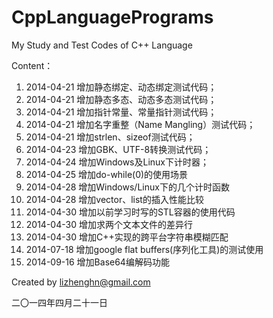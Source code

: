 CppLanguagePrograms
===================
My Study and Test Codes of C++ Language

Content：

1.  2014-04-21 增加静态绑定、动态绑定测试代码； 
2.  2014-04-21 增加静态多态、动态多态测试代码； 
3.  2014-04-21 增加指针常量、常量指针测试代码； 
4.  2014-04-21 增加名字重整（Name Mangling）测试代码； 
5.  2014-04-21 增加strlen、sizeof测试代码；  
6.  2014-04-23 增加GBK、UTF-8转换测试代码；
7.  2014-04-24 增加Windows及Linux下计时器；
8.  2014-04-25 增加do-while(0)的使用场景
9.  2014-04-28 增加Windows/Linux下的几个计时函数
10. 2014-04-28 增加vector、list的插入性能比较
11. 2014-04-30 增加以前学习时写的STL容器的使用代码
12. 2014-04-30 增加求两个文本文件的差异行
13. 2014-04-30 增加C++实现的跨平台字符串模糊匹配
14. 2014-07-18 增加google flat buffers(序列化工具)的测试使用
15. 2014-09-16 增加Base64编解码功能 

Created by lizhenghn@gmail.com 

二〇一四年四月二十一日
